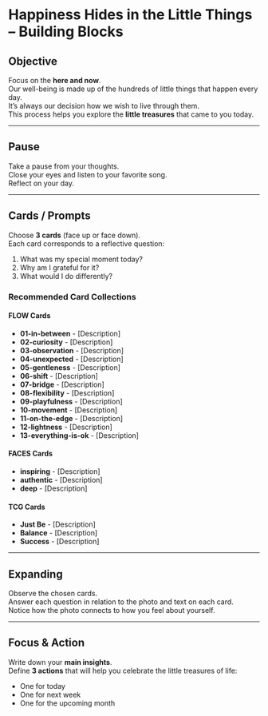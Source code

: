 # Happiness Hides in the Little Things – Building Blocks

## Objective
Focus on the **here and now**.  
Our well-being is made up of the hundreds of little things that happen every day.  
It’s always our decision how we wish to live through them.  
This process helps you explore the **little treasures** that came to you today.

---

## Pause
Take a pause from your thoughts.  
Close your eyes and listen to your favorite song.  
Reflect on your day.

---

## Cards / Prompts
Choose **3 cards** (face up or face down).  
Each card corresponds to a reflective question:

1. What was my special moment today?  
2. Why am I grateful for it?  
3. What would I do differently?


### Recommended Card Collections

#### FLOW Cards
- **01-in-between** - [Description]
- **02-curiosity** - [Description]
- **03-observation** - [Description]
- **04-unexpected** - [Description]
- **05-gentleness** - [Description]
- **06-shift** - [Description]
- **07-bridge** - [Description]
- **08-flexibility** - [Description]
- **09-playfulness** - [Description]
- **10-movement** - [Description]
- **11-on-the-edge** - [Description]
- **12-lightness** - [Description]
- **13-everything-is-ok** - [Description]

#### FACES Cards
- **inspiring** - [Description]
- **authentic** - [Description]
- **deep** - [Description]

#### TCG Cards
- **Just Be** - [Description]
- **Balance** - [Description]
- **Success** - [Description]

---

## Expanding
Observe the chosen cards.  
Answer each question in relation to the photo and text on each card.  
Notice how the photo connects to how you feel about yourself.

---

## Focus & Action
Write down your **main insights**.  
Define **3 actions** that will help you celebrate the little treasures of life:  
- One for today  
- One for next week  
- One for the upcoming month
